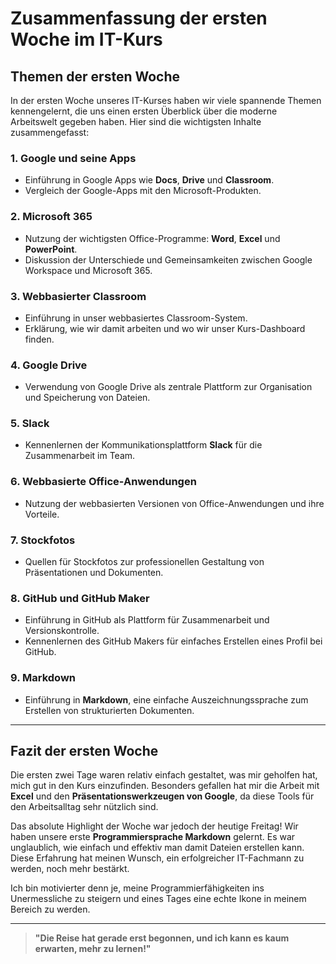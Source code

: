 # Zusammenfassung der ersten Woche im IT-Kurs

## Themen der ersten Woche

In der ersten Woche unseres IT-Kurses haben wir viele spannende Themen kennengelernt, die uns einen ersten Überblick über die moderne Arbeitswelt gegeben haben. Hier sind die wichtigsten Inhalte zusammengefasst:

### **1. Google und seine Apps**
- Einführung in Google Apps wie **Docs**, **Drive** und **Classroom**.
- Vergleich der Google-Apps mit den Microsoft-Produkten.

### **2. Microsoft 365**
- Nutzung der wichtigsten Office-Programme: **Word**, **Excel** und **PowerPoint**.
- Diskussion der Unterschiede und Gemeinsamkeiten zwischen Google Workspace und Microsoft 365.

### **3. Webbasierter Classroom**
- Einführung in unser webbasiertes Classroom-System.
- Erklärung, wie wir damit arbeiten und wo wir unser Kurs-Dashboard finden.

### **4. Google Drive**
- Verwendung von Google Drive als zentrale Plattform zur Organisation und Speicherung von Dateien.

### **5. Slack**
- Kennenlernen der Kommunikationsplattform **Slack** für die Zusammenarbeit im Team.

### **6. Webbasierte Office-Anwendungen**
- Nutzung der webbasierten Versionen von Office-Anwendungen und ihre Vorteile.

### **7. Stockfotos**
- Quellen für Stockfotos zur professionellen Gestaltung von Präsentationen und Dokumenten.

### **8. GitHub und GitHub Maker**
- Einführung in GitHub als Plattform für Zusammenarbeit und Versionskontrolle.
- Kennenlernen des GitHub Makers für einfaches Erstellen eines Profil bei GitHub.

### **9. Markdown**
- Einführung in **Markdown**, eine einfache Auszeichnungssprache zum Erstellen von strukturierten Dokumenten.

---

## Fazit der ersten Woche

Die ersten zwei Tage waren relativ einfach gestaltet, was mir geholfen hat, mich gut in den Kurs einzufinden. Besonders gefallen hat mir die Arbeit mit **Excel** und den **Präsentationswerkzeugen von Google**, da diese Tools für den Arbeitsalltag sehr nützlich sind.

Das absolute Highlight der Woche war jedoch der heutige Freitag! Wir haben unsere erste **Programmiersprache Markdown** gelernt. Es war unglaublich, wie einfach und effektiv man damit Dateien erstellen kann. Diese Erfahrung hat meinen Wunsch, ein erfolgreicher IT-Fachmann zu werden, noch mehr bestärkt.  

Ich bin motivierter denn je, meine Programmierfähigkeiten ins Unermessliche zu steigern und eines Tages eine echte Ikone in meinem Bereich zu werden.

---

> **"Die Reise hat gerade erst begonnen, und ich kann es kaum erwarten, mehr zu lernen!"**

